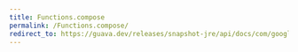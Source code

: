```yaml
---
title: Functions.compose
permalink: /Functions.compose/
redirect_to: https://guava.dev/releases/snapshot-jre/api/docs/com/google/common/base/Functions.html#compose-com.google.common.base.Function-com.google.common.base.Function-
---
```

